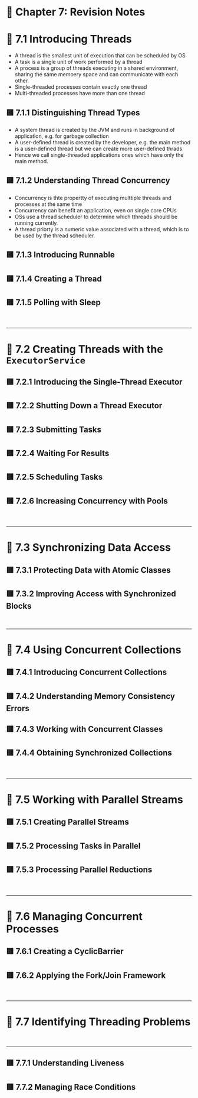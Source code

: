 <link href="../../styles.css" rel="stylesheet"></link>

# 📝 Chapter 7: Revision Notes

# 🧠 7.1 Introducing Threads
* A thread is the smallest unit of execution that can be scheduled by OS
* A task is a single unit of work performed by a thread
* A process is a group of threads executing in a shared environment, sharing the same memoery space and can communicate with each other.
* Single-threaded processes contain exactly one thread
* Multi-threaded processes have more than one thread

## 🟥 7.1.1 Distinguishing Thread Types
* A system thread is created by the JVM and runs in background of application, e.g. for garbage collection
* A user-defined thread is created by the developer, e.g. the main method is a user-defined thread but we can create more user-defined thrads
* Hence we call single-threaded applications ones which have only the main method.

## 🟥 7.1.2 Understanding Thread Concurrency
* Concurrency is thte propertty of executing multtiple threads and processes at the same time
* Concurrency can benefit an application, even on single core CPUs
* OSs use a thread scheduler to determine which tthreads should be running currently.
* A thread priorty is a numeric value associated with a thread, which is to be used by the thread scheduler.

## 🟥 7.1.3 Introducing Runnable

## 🟥 7.1.4 Creating a Thread

## 🟥 7.1.5 Polling with Sleep



<br><hr>

# 🧠 7.2 Creating Threads with the `ExecutorService`

## 🟥 7.2.1 Introducing the Single-Thread Executor

## 🟥 7.2.2 Shutting Down a Thread Executor

## 🟥 7.2.3 Submitting Tasks

## 🟥 7.2.4 Waiting For Results

## 🟥 7.2.5 Scheduling Tasks

## 🟥 7.2.6 Increasing Concurrency with Pools



<br><hr>

# 🧠 7.3 Synchronizing Data Access

## 🟥 7.3.1 Protecting Data with Atomic Classes

## 🟥 7.3.2 Improving Access with Synchronized Blocks



<br><hr>

# 🧠 7.4 Using Concurrent Collections

## 🟥 7.4.1 Introducing Concurrent Collections

## 🟥 7.4.2 Understanding Memory Consistency Errors

## 🟥 7.4.3 Working with Concurrent Classes

## 🟥 7.4.4 Obtaining Synchronized Collections



<br><hr>

# 🧠 7.5 Working with Parallel Streams

## 🟥 7.5.1 Creating Parallel Streams

## 🟥 7.5.2 Processing Tasks in Parallel

## 🟥 7.5.3 Processing Parallel Reductions



<br><hr>

# 🧠 7.6 Managing Concurrent Processes

## 🟥 7.6.1 Creating a CyclicBarrier

## 🟥 7.6.2 Applying the Fork/Join Framework




<br><hr>

# 🧠 7.7 Identifying Threading Problems

<br><hr>

## 🟥 7.7.1 Understanding Liveness

## 🟥 7.7.2 Managing Race Conditions
